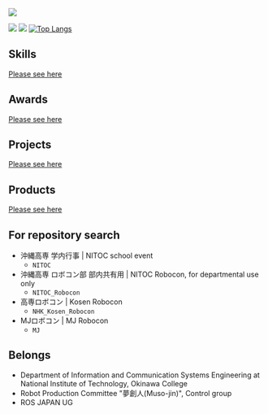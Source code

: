 ![](https://komarev.com/ghpvc/?username=wassy310)

![](http://github-profile-summary-cards.vercel.app/api/cards/profile-details?username=wassy310&theme=dracula)
![](http://github-profile-summary-cards.vercel.app/api/cards/stats?username=wassy310&theme=dracula)
[![Top Langs](https://github-readme-stats.vercel.app/api/top-langs/?username=wassy310&layout=compact&hide=jupyter%20notebook,CMake,GLSL,HLSL,AngelScript&theme=dracula&langs_count=8)](https://github.com/anuraghazra/github-readme-stats)

## Skills
[Please see here](https://github.com/wassy310/wassy310/blob/main/SKILL.md)

## Awards
[Please see here](https://github.com/wassy310/wassy310/blob/main/AWARDS.md)

## Projects
[Please see here](https://github.com/wassy310/wassy310/blob/main/PROJECT.md)

## Products
[Please see here](https://github.com/wassy310/wassy310/blob/main/PRODUCT.md)

## For repository search
- 沖縄高専 学内行事 | NITOC school event
  - `NITOC`
- 沖縄高専 ロボコン部 部内共有用 | NITOC Robocon, for departmental use only
  - `NITOC_Robocon`
- 高専ロボコン | Kosen Robocon
  - `NHK_Kosen_Robocon`
- MJロボコン | MJ Robocon
  - `MJ`

## Belongs
- Department of Information and Communication Systems Engineering at National Institute of Technology, Okinawa College
- Robot Production Committee "夢創人(Muso-jin)", Control group
- ROS JAPAN UG
